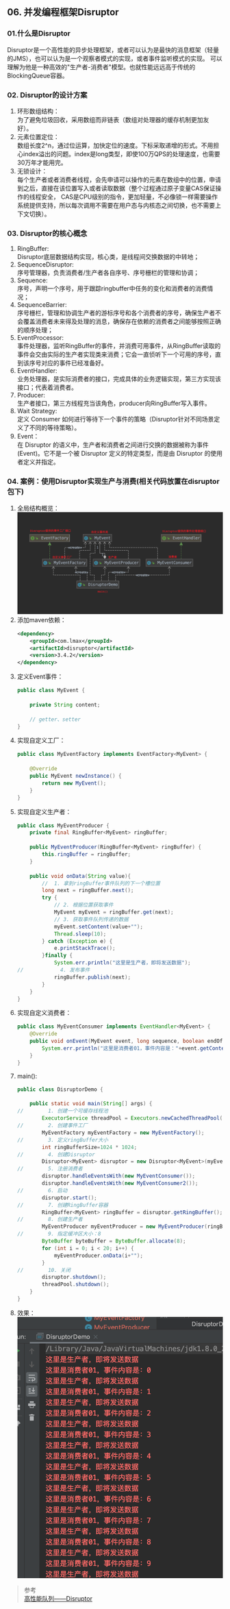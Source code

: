 ## 06. 并发编程框架Disruptor
### 01.什么是Disruptor
Disruptor是一个高性能的异步处理框架，或者可以认为是最快的消息框架（轻量的JMS），也可以认为是一个观察者模式的实现，或者事件监听模式的实现。
可以理解为他是一种高效的"生产者-消费者"模型。也就性能远远高于传统的BlockingQueue容器。  

### 02. Disruptor的设计方案
1. 环形数组结构：  
为了避免垃圾回收，采用数组而非链表（数组对处理器的缓存机制更加友好）。
1. 元素位置定位：  
数组长度2^n，通过位运算，加快定位的速度。下标采取递增的形式。不用担心index溢出的问题。index是long类型，即使100万QPS的处理速度，也需要30万年才能用完。
1. 无锁设计：  
每个生产者或者消费者线程，会先申请可以操作的元素在数组中的位置，申请到之后，直接在该位置写入或者读取数据（整个过程通过原子变量CAS保证操作的线程安全，
CAS是CPU级别的指令，更加轻量，不必像锁一样需要操作系统提供支持，所以每次调用不需要在用户态与内核态之间切换，也不需要上下文切换）。

### 03. Disruptor的核心概念
1. RingBuffer:  
Disruptor底层数据结构实现，核心类，是线程间交换数据的中转地；
1. SequenceDisruptor:  
序号管理器，负责消费者/生产者各自序号、序号栅栏的管理和协调；
1. Sequence:  
序号，声明一个序号，用于跟踪ringbuffer中任务的变化和消费者的消费情况；
1. SequenceBarrier:  
序号栅栏，管理和协调生产者的游标序号和各个消费者的序号，确保生产者不会覆盖消费者未来得及处理的消息，确保存在依赖的消费者之间能够按照正确的顺序处理；
1. EventProcessor:  
事件处理器，监听RingBuffer的事件，并消费可用事件，从RingBuffer读取的事件会交由实际的生产者实现类来消费；它会一直侦听下一个可用的序号，直到该序号对应的事件已经准备好。
1. EventHandler:  
业务处理器，是实际消费者的接口，完成具体的业务逻辑实现，第三方实现该接口；代表着消费者。
1. Producer:  
生产者接口，第三方线程充当该角色，producer向RingBuffer写入事件。
1. Wait Strategy:  
定义 Consumer 如何进行等待下一个事件的策略（Disruptor针对不同场景定义了不同的等待策略）。
1. Event：  
在 Disruptor 的语义中，生产者和消费者之间进行交换的数据被称为事件(Event)。它不是一个被 Disruptor 定义的特定类型，而是由 Disruptor 的使用者定义并指定。

### 04. 案例：使用Disruptor实现生产与消费(相关代码放置在disruptor包下)
1. 全局结构概览：   
![](src/main/resources/images/0601.png)
1. 添加maven依赖：
    ```xml
    <dependency>
        <groupId>com.lmax</groupId>
        <artifactId>disruptor</artifactId>
        <version>3.4.2</version>
    </dependency>
    ```
1. 定义Event事件：
    ```java
    public class MyEvent {
    
        private String content;
    
        // getter、setter
    }
    ```  
1. 实现自定义工厂：
    ```java
    public class MyEventFactory implements EventFactory<MyEvent> {
    
        @Override
        public MyEvent newInstance() {
            return new MyEvent();
        }
    }
    ```
1. 实现自定义生产者：
    ```java
    public class MyEventProducer {
        private final RingBuffer<MyEvent> ringBuffer;
    
        public MyEventProducer(RingBuffer<MyEvent> ringBuffer) {
            this.ringBuffer = ringBuffer;
        }
    
        public void onData(String value){
            //  1. 拿到ringBuffer事件队列的下一个槽位置
            long next = ringBuffer.next();
            try {
                // 2. 根据位置获取事件
                MyEvent myEvent = ringBuffer.get(next);
                // 3. 获取事件队列传递的数据
                myEvent.setContent(value+"");
                Thread.sleep(10);
            } catch (Exception e) {
                e.printStackTrace();
            }finally {
                System.err.println("这里是生产者，即将发送数据");
    //            4. 发布事件
                ringBuffer.publish(next);
            }
        }
    }
    ```
1. 实现自定义消费者：
    ```java
    public class MyEventConsumer implements EventHandler<MyEvent> {
        @Override
        public void onEvent(MyEvent event, long sequence, boolean endOfBatch) throws Exception {
            System.err.println("这里是消费者01，事件内容是："+event.getContent());
        }
    }
    ```
1. main():
    ```java
    public class DisruptorDemo {
    
        public static void main(String[] args) {
    //        1. 创建一个可缓存线程池
            ExecutorService threadPool = Executors.newCachedThreadPool();
    //        2. 创建事件工厂
            MyEventFactory myEventFactory = new MyEventFactory();
    //        3. 定义ringBuffer大小
            int ringBufferSize=1024 * 1024;
    //        4. 创建Disruptor
            Disruptor<MyEvent> disruptor = new Disruptor<MyEvent>(myEventFactory, ringBufferSize, threadPool, ProducerType.SINGLE, new YieldingWaitStrategy());
    //        5. 注册消费者
            disruptor.handleEventsWith(new MyEventConsumer());
            disruptor.handleEventsWith(new MyEventConsumer2());
    //        6. 启动
            disruptor.start();
    //        7. 创建RingBuffer容器
            RingBuffer<MyEvent> ringBuffer = disruptor.getRingBuffer();
    //        8. 创建生产者
            MyEventProducer myEventProducer = new MyEventProducer(ringBuffer);
    //        9. 指定缓冲区大小：8
            ByteBuffer byteBuffer = ByteBuffer.allocate(8);
            for (int i = 0; i < 20; i++) {
                myEventProducer.onData(i+"");
            }
    //        10. 关闭
            disruptor.shutdown();
            threadPool.shutdown();
        }
    }
    ```
1. 效果：  
![](src/main/resources/images/0602.png)

>参考  
>[高性能队列——Disruptor](https://tech.meituan.com/2016/11/18/disruptor.html)